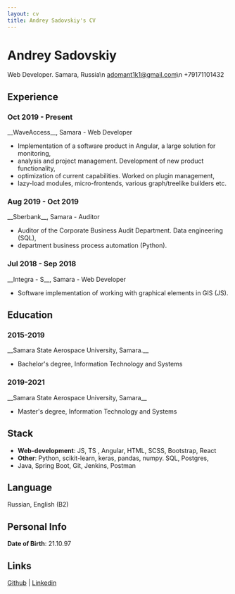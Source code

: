 ```yaml
---
layout: cv
title: Andrey Sadovskiy's CV
---
```

# Andrey Sadovskiy

Web Developer. Samara, Russia\n
adomant1k1@gmail.com\n
+79171101432


## Experience

<h3>Oct 2019 - Present</h3>
__WaveAccess__, Samara - Web Developer

- Implementation of a software product in Angular, a large solution for monitoring,
- analysis and project management. Development of new product functionality,
- optimization of current capabilities. Worked on plugin management,
- lazy-load modules, micro-frontends, various graph/treelike builders etc.

<h3>Aug 2019 - Oct 2019</h3>
__Sberbank__, Samara - Auditor

- Auditor of the Corporate Business Audit Department. Data engineering (SQL),
- department business process automation (Python). 

<h3>Jul 2018 - Sep 2018</h3>
__Integra - S__, Samara - Web Developer

- Software implementation of working with graphical elements in GIS (JS).


## Education
<h3>2015-2019</h3>
__Samara State Aerospace University, Samara.__

- Bachelor's degree, Information Technology and Systems

<h3>2019-2021</h3>
__Samara State Aerospace University, Samara__

- Master's degree, Information Technology and Systems


## Stack

- __Web-development__: JS, TS , Angular, HTML, SCSS, Bootstrap, React
- __Other__: Python, scikit-learn, keras, pandas, numpy. SQL, Postgres,
- Java, Spring Boot, Git, Jenkins, Postman


## Language

Russian, English (B2)


## Personal Info

__Date of Birth__: 21.10.97


## Links

<div id="webaddress">
<a href="https://github.com/adomant1k1">Github</a>
| <a href="https://www.linkedin.com/in/andrey-sadovskiy-a1b798209">Linkedin</a>
</div>



<!-- ### Footer

Last updated: Febr 2022 -->


